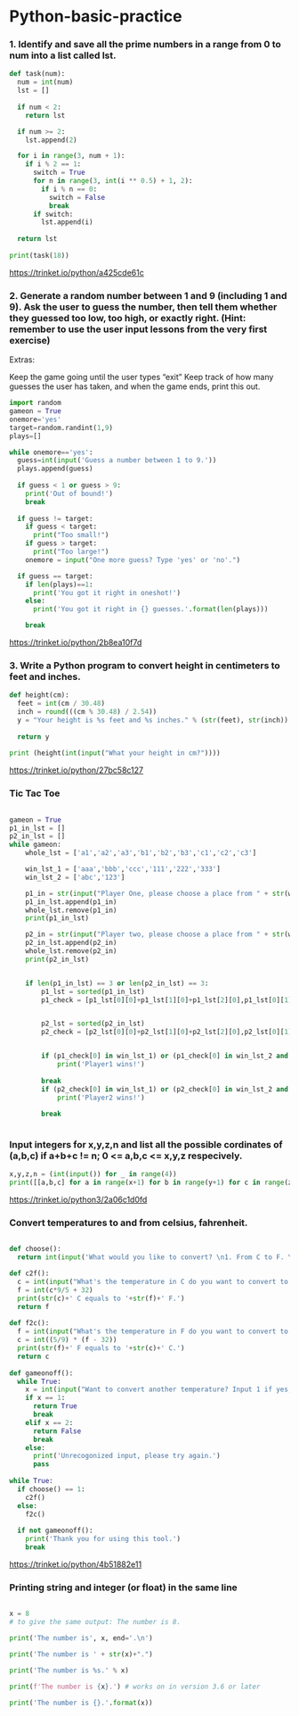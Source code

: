 Python-basic-practice
==
### 1. Identify and save all the prime numbers in a range from 0 to num into a list called lst.



```python
def task(num):
  num = int(num)
  lst = []
  
  if num < 2:
    return lst

  if num >= 2:
    lst.append(2)

  for i in range(3, num + 1):       
    if i % 2 == 1:
      switch = True
      for n in range(3, int(i ** 0.5) + 1, 2):
        if i % n == 0:
          switch = False  
          break        
      if switch:
        lst.append(i)
          
  return lst
    
print(task(18))
  ```
https://trinket.io/python/a425cde61c


### 2. Generate a random number between 1 and 9 (including 1 and 9). Ask the user to guess the number, then tell them whether they guessed too low, too high, or exactly right. (Hint: remember to use the user input lessons from the very first exercise)

Extras:

Keep the game going until the user types “exit”
Keep track of how many guesses the user has taken, and when the game ends, print this out.

```python
import random
gameon = True
onemore='yes'
target=random.randint(1,9)
plays=[]

while onemore=='yes':
  guess=int(input('Guess a number between 1 to 9.'))
  plays.append(guess)
  
  if guess < 1 or guess > 9:
    print('Out of bound!')
    break
    
  if guess != target:
    if guess < target:
      print("Too small!") 
    if guess > target:
      print("Too large!") 
    onemore = input("One more guess? Type 'yes' or 'no'.")

  if guess == target:
    if len(plays)==1:
      print('You got it right in oneshot!')
    else:
      print('You got it right in {} guesses.'.format(len(plays)))

    break
```

https://trinket.io/python/2b8ea10f7d


### 3. Write a Python program to convert height in centimeters to feet and inches.

```python
def height(cm):
  feet = int(cm / 30.48)
  inch = round(((cm % 30.48) / 2.54))
  y = "Your height is %s feet and %s inches." % (str(feet), str(inch))
  
  return y
  
print (height(int(input("What your height in cm?"))))
```

https://trinket.io/python/27bc58c127



### Tic Tac Toe


```python

gameon = True
p1_in_lst = []
p2_in_lst = []
while gameon:
    whole_lst = ['a1','a2','a3','b1','b2','b3','c1','c2','c3']

    win_lst_1 = ['aaa','bbb','ccc','111','222','333']
    win_lst_2 = ['abc','123']

    p1_in = str(input("Player One, please choose a place from " + str(whole_lst) +'.'))
    p1_in_lst.append(p1_in)
    whole_lst.remove(p1_in)
    print(p1_in_lst)

    p2_in = str(input("Player two, please choose a place from " + str(whole_lst) +'.'))
    p2_in_lst.append(p2_in)
    whole_lst.remove(p2_in)    
    print(p2_in_lst)


    if len(p1_in_lst) == 3 or len(p2_in_lst) == 3:
        p1_lst = sorted(p1_in_lst)
        p1_check = [p1_lst[0][0]+p1_lst[1][0]+p1_lst[2][0],p1_lst[0][1]+p1_lst[1][1]+p1_lst[2][1]]


        p2_lst = sorted(p2_in_lst)
        p2_check = [p2_lst[0][0]+p2_lst[1][0]+p2_lst[2][0],p2_lst[0][1]+p2_lst[1][1]+p2_lst[2][1]]


        if (p1_check[0] in win_lst_1) or (p1_check[0] in win_lst_2 and p1_check[1] in win_lst_2):
            print('Player1 wins!')
            
        break
        if (p2_check[0] in win_lst_1) or (p2_check[0] in win_lst_2 and p2_check[1] in win_lst_2):
            print('Player2 wins!')
            
        break



```

### Input integers for x,y,z,n and list all the possible cordinates of (a,b,c) if a+b+c != n; 0 <= a,b,c <= x,y,z respecively. 



```python
x,y,z,n = (int(input()) for _ in range(4))
print([[a,b,c] for a in range(x+1) for b in range(y+1) for c in range(z+1) if a + b + c != n])

```

https://trinket.io/python3/2a06c1d0fd




### Convert temperatures to and from celsius, fahrenheit.



```python

def choose():
  return int(input('What would you like to convert? \n1. From C to F. \n2. From F to C.'))

def c2f():
  c = int(input("What's the temperature in C do you want to convert to F?"))
  f = int(c*9/5 + 32)
  print(str(c)+' C equals to '+str(f)+' F.')
  return f
  
def f2c():
  f = int(input("What's the temperature in F do you want to convert to C?"))
  c = int((5/9) * (f - 32))
  print(str(f)+' F equals to '+str(c)+' C.')
  return c
  
def gameonoff():
  while True:
    x = int(input("Want to convert another temperature? Input 1 if yes, 2 if no."))
    if x == 1:
      return True
      break
    elif x == 2:
      return False
      break
    else:
      print('Unrecogonized input, please try again.')
      pass
  
while True:
  if choose() == 1:
    c2f()
  else:
    f2c()
  
  if not gameonoff():
    print('Thank you for using this tool.')
    break

```

https://trinket.io/python/4b51882e11



### Printing string and integer (or float) in the same line

```python

x = 8
# to give the same output: The number is 8.

print('The number is', x, end='.\n')

print('The number is ' + str(x)+".")

print('The number is %s.' % x)

print(f'The number is {x}.') # works on in version 3.6 or later

print('The number is {}.'.format(x))
